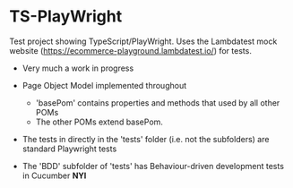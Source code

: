 # TS-PlayWright
Test project showing TypeScript/PlayWright. Uses the Lambdatest mock website (https://ecommerce-playground.lambdatest.io/) for tests.

- Very much a work in progress

- Page Object Model implemented throughout
    - 'basePom' contains properties and methods that used by all other POMs
    - The other POMs extend basePom.

- The tests in directly in the 'tests' folder (i.e. not the subfolders) are standard Playwright tests

- The 'BDD' subfolder of 'tests' has Behaviour-driven development tests in Cucumber **NYI**
